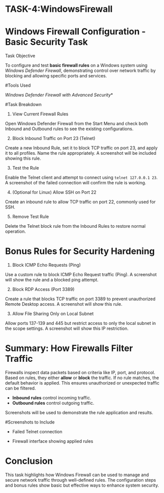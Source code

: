 # TASK-4:WindowsFirewall
# Windows Firewall Configuration - Basic Security Task
 Task Objective

To configure and test **basic firewall rules** on a Windows system using *Windows Defender Firewall*, demonstrating control over network traffic by blocking and allowing specific ports and services.



#Tools Used


*Windows Defender Firewall with Advanced Security**



#Task Breakdown

1. View Current Firewall Rules

Open Windows Defender Firewall from the Start Menu and check both Inbound and Outbound rules to see the existing configurations.



2. Block Inbound Traffic on Port 23 (Telnet)

Create a new Inbound Rule, set it to block TCP traffic on port 23, and apply it to all profiles. Name the rule appropriately. A screenshot will be included showing this rule.



 3. Test the Rule

Enable the Telnet client and attempt to connect using `telnet 127.0.0.1 23`. A screenshot of the failed connection will confirm the rule is working.



 4. (Optional for Linux) Allow SSH on Port 22

Create an inbound rule to allow TCP traffic on port 22, commonly used for SSH.



 5. Remove Test Rule

Delete the Telnet block rule from the Inbound Rules to restore normal operation.


# Bonus Rules for Security Hardening

1. Block ICMP Echo Requests (Ping)

Use a custom rule to block ICMP Echo Request traffic (Ping). A screenshot will show the rule and a blocked ping attempt.



2. Block RDP Access (Port 3389)

Create a rule that blocks TCP traffic on port 3389 to prevent unauthorized Remote Desktop access. A screenshot will show this rule.



3. Allow File Sharing Only on Local Subnet

Allow ports 137-139 and 445 but restrict access to only the local subnet in the scope settings. A screenshot will show this IP restriction.



# Summary: How Firewalls Filter Traffic

Firewalls inspect data packets based on criteria like IP, port, and protocol. Based on rules, they either **allow** or **block** the traffic. If no rule matches, the default behavior is applied. This ensures unauthorized or unexpected traffic can be filtered.

* **Inbound rules** control incoming traffic.
* **Outbound rules** control outgoing traffic.

Screenshots will be used to demonstrate the rule application and results.



#Screenshots to Include

* Failed Telnet connection

* Firewall interface showing applied rules



# Conclusion

This task highlights how Windows Firewall can be used to manage and secure network traffic through well-defined rules. The configuration steps and bonus rules show basic but effective ways to enhance system security.
